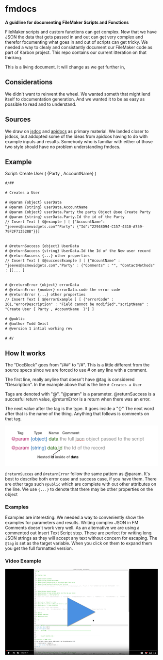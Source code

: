 # fmdocs

**A guidline for documenting FileMaker Scripts and Functions**

FileMaker scripts and custom functions can get complex.  Now that we have JSON the data that gets passed in and out can get very complex and therefor focumenting what goes in and out of scripts can get tricky. We needed a way to clealy and consistantly document our FileMaker code as part of Karbon project.  This repo contains our current itteration on that thinking.

This is a living document. It will change as we get further in,

## Considerations
We didn't want to reinvent the wheel. We wanted someth that might lend itself to documentation generation. And we wanted it to be as easy as possible to read and to understand.

## Sources
We draw on [jsdoc](http://usejsdoc.org/) and [apidocs](http://apidocjs.com/) as primary material. We landed closer to jsdocs, but addopted some of the ideas from apidcos having to do with example inputs and results. Somebody who is familiar with either of those two style should have no problem understanding fmdocs.


## Example

Script: Create User ( {Party , AccountName} )
```
#/##
 
# Creates a User
 
# @param {object} userData
# @param {string} userData.AccountName
# @param {object} userData.Party the party Object @see Create Party
# @param {string} userData.Party.Id the id of the Party
// Insert Text [ $@example ] [ {"AccountName": "jeeves@acmewidgets.com""Party": {"Id":"22948D94-C157-4310-A759-79F2F713528B"}}]
 
 
# @returnSuccess {object} UserData
# @returnSuccess {string} UserData.Id the Id of the New user record
# @returnSuccess {...} other properties
// Insert Text [ $@successExample ] [ {"AcountName" : "jeeves@acmewidgets.com","Party" : {"Comments" : "", "ContactMethods" : []... ]
 
 
# @rreturnError {object} errorData
# @returnError {number} errorData.code the error code
# @returnError {...} other properties
// Insert Text [ $@errorExample ] [ {"errorCode" : 201,"errorDescription" : "Field cannot be modified","scriptName" : "Create User { Party , AccountName  }"} ]
 
# @public
# @author Todd Geist
# @version 1 intial working rev
 
# #/
```

## How It works

The "DocBlock" goes from "/##" to "/#".  This is a little different from the source specs since we are forced to use # on any line with a comment.

The first line, really anyline that doesn't have @tag is considered "Description". In the example above that is the line `# Creates a User`

Tags are denoted with "@". "@param" is a parameter. @returnSuccess is a succesful return value, @returnError is a return when there was an error.

The next value after the tag is the type. It goes inside a "{}"  The next word after that is the name of the thing.  Anything that follows is comments on that tag.

![clip1](clip1.png)

`@returnSucces` and `@returnError` follow the same pattern as @param. It's best to describe both error case and success case, if you have them. There are other tags such `@public` which are complete with out other attributes on the line. We use `{...}` to denote that there may be other properties on the object

### Examples
Examples are interesting. We needed a way to conveniently show the examples for parameters and results.  Writing complex JSON in FM Comments doesn't work very well. As an alternative we are using a commented out Insert Text Script step. These are perfect for writing long JSON strings as they will accept any text without concern for escaping.  The `@tag` is set as the target variable. When you click on them to expand them you get the full formatted version.

### Video Example


[![video example](video.png)](http://youtu.be/b4RIR_P1C3c "example")
